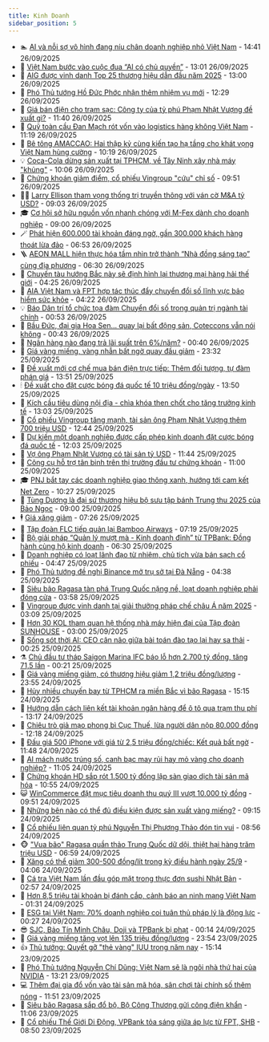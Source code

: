 ```yaml
---
title: Kinh Doanh
sidebar_position: 5
---
```


<!-- dantri-kinh-doanh:START -->
- 🏊 [AI và nỗi sợ vô hình đang níu chân doanh nghiệp nhỏ Việt Nam](https://dantri.com.vn/kinh-doanh/ai-va-noi-so-vo-hinh-dang-niu-chan-doanh-nghiep-nho-viet-nam-20250926151755661.htm) - 14:41 26/09/2025
- 🦆 [Việt Nam bước vào cuộc đua “AI có chủ quyền”](https://dantri.com.vn/kinh-doanh/viet-nam-buoc-vao-cuoc-dua-ai-co-chu-quyen-20250924094612835.htm) - 13:01 26/09/2025
- 🦄 [AIG được vinh danh Top 25 thương hiệu dẫn đầu năm 2025](https://dantri.com.vn/kinh-doanh/aig-duoc-vinh-danh-top-25-thuong-hieu-dan-dau-nam-2025-20250926171607558.htm) - 13:00 26/09/2025
- 🌝 [Phó Thủ tướng Hồ Đức Phớc nhận thêm nhiệm vụ mới](https://dantri.com.vn/kinh-doanh/pho-thu-tuong-ho-duc-phoc-nhan-them-nhiem-vu-moi-20250926190347220.htm) - 12:29 26/09/2025
- 💃 [Giá bán điện cho trạm sạc: Công ty của tỷ phú Phạm Nhật Vượng đề xuất gì?](https://dantri.com.vn/kinh-doanh/gia-ban-dien-cho-tram-sac-cong-ty-cua-ty-phu-pham-nhat-vuong-de-xuat-gi-20250926162657598.htm) - 11:40 26/09/2025
- 🦏 [Quỹ toàn cầu Đan Mạch rót vốn vào logistics hàng không Việt Nam](https://dantri.com.vn/kinh-doanh/quy-toan-cau-dan-mach-rot-von-vao-logistics-hang-khong-viet-nam-20250925150523801.htm) - 11:19 26/09/2025
- 🦩 [Bê tông AMACCAO: Hai thập kỷ cùng kiến tạo hạ tầng cho khát vọng Việt Nam hùng cường](https://dantri.com.vn/kinh-doanh/be-tong-amaccao-hai-thap-ky-cung-kien-tao-ha-tang-cho-khat-vong-viet-nam-hung-cuong-20250926171223078.htm) - 10:19 26/09/2025
- 💡 [Coca-Cola dừng sản xuất tại TPHCM, về Tây Ninh xây nhà máy &quot;khủng&quot;](https://dantri.com.vn/kinh-doanh/coca-cola-dung-san-xuat-tai-tphcm-ve-tay-ninh-xay-nha-may-khung-20250926111843220.htm) - 10:06 26/09/2025
- 🌊 [Chứng khoán giảm điểm, cổ phiếu Vingroup &quot;cứu&quot; chỉ số](https://dantri.com.vn/kinh-doanh/chung-khoan-giam-diem-co-phieu-vingroup-cuu-chi-so-20250926162120789.htm) - 09:51 26/09/2025
- 🧑‍💻 [Larry Ellison tham vọng thống trị truyền thông với ván cờ M&amp;A tỷ USD?](https://dantri.com.vn/kinh-doanh/larry-ellison-tham-vong-thong-tri-truyen-thong-voi-van-co-ma-ty-usd-20250925085459729.htm) - 09:03 26/09/2025
- 🎓 [Cơ hội sở hữu nguồn vốn nhanh chóng với M-Fex dành cho doanh nghiệp](https://dantri.com.vn/kinh-doanh/co-hoi-so-huu-nguon-von-nhanh-chong-voi-m-fex-danh-cho-doanh-nghiep-20250926134018096.htm) - 09:00 26/09/2025
- 🪄 [Phát hiện 600.000 tài khoản đáng ngờ, gần 300.000 khách hàng thoát lừa đảo](https://dantri.com.vn/kinh-doanh/phat-hien-600000-tai-khoan-dang-ngo-gan-300000-khach-hang-thoat-lua-dao-20250926132235441.htm) - 06:53 26/09/2025
- 🪜 [AEON MALL hiện thực hóa tầm nhìn trở thành “Nhà đồng sáng tạo” cùng địa phương](https://dantri.com.vn/kinh-doanh/aeon-mall-hien-thuc-hoa-tam-nhin-tro-thanh-nha-dong-sang-tao-cung-dia-phuong-20250926104859677.htm) - 06:30 26/09/2025
- 🦄 [Chuyến tàu hướng Bắc này sẽ định hình lại thương mại hàng hải thế giới](https://dantri.com.vn/kinh-doanh/chuyen-tau-huong-bac-nay-se-dinh-hinh-lai-thuong-mai-hang-hai-the-gioi-20250926110233957.htm) - 04:25 26/09/2025
- 💯 [AIA Việt Nam và FPT hợp tác thúc đẩy chuyển đổi số lĩnh vực bảo hiểm sức khỏe](https://dantri.com.vn/kinh-doanh/aia-viet-nam-va-fpt-hop-tac-thuc-day-chuyen-doi-so-linh-vuc-bao-hiem-suc-khoe-20250926111529964.htm) - 04:22 26/09/2025
- 💡 [Báo Dân trí tổ chức tọa đàm Chuyển đổi số trong quản trị ngành tài chính](https://dantri.com.vn/kinh-doanh/bao-dan-tri-to-chuc-toa-dam-chuyen-doi-so-trong-quan-tri-nganh-tai-chinh-20250926074213496.htm) - 00:53 26/09/2025
- 🧰 [Bầu Đức, đại gia Hoa Sen… quay lại bất động sản, Coteccons vẫn nói không](https://dantri.com.vn/kinh-doanh/bau-duc-dai-gia-hoa-sen-quay-lai-bat-dong-san-coteccons-van-noi-khong-20250925120751418.htm) - 00:43 26/09/2025
- 🎊 [Ngân hàng nào đang trả lãi suất trên 6%/năm?](https://dantri.com.vn/kinh-doanh/ngan-hang-nao-dang-tra-lai-suat-tren-6nam-20250925143344553.htm) - 00:40 26/09/2025
- 🔭 [Giá vàng miếng, vàng nhẫn bất ngờ quay đầu giảm](https://dantri.com.vn/kinh-doanh/gia-vang-mieng-vang-nhan-bat-ngo-quay-dau-giam-20250926002252551.htm) - 23:32 25/09/2025
- 💼 [Đề xuất mới cơ chế mua bán điện trực tiếp: Thêm đối tượng, tự đàm phán giá](https://dantri.com.vn/kinh-doanh/de-xuat-moi-co-che-mua-ban-dien-truc-tiep-them-doi-tuong-tu-dam-phan-gia-20250925145756746.htm) - 13:51 25/09/2025
- 🕯 [Đề xuất cho đặt cược bóng đá quốc tế 10 triệu đồng/ngày](https://dantri.com.vn/kinh-doanh/de-xuat-cho-dat-cuoc-bong-da-quoc-te-10-trieu-dongngay-20250925165841658.htm) - 13:50 25/09/2025
- 🫣 [Kích cầu tiêu dùng nội địa - chìa khóa then chốt cho tăng trưởng kinh tế](https://dantri.com.vn/kinh-doanh/kich-cau-tieu-dung-noi-dia-chia-khoa-then-chot-cho-tang-truong-kinh-te-20250925183350044.htm) - 13:03 25/09/2025
- 🤠 [Cổ phiếu Vingroup tăng mạnh, tài sản ông Phạm Nhật Vượng thêm 700 triệu USD](https://dantri.com.vn/kinh-doanh/co-phieu-vingroup-tang-manh-tai-san-ong-pham-nhat-vuong-them-700-trieu-usd-20250925154417882.htm) - 12:44 25/09/2025
- 🌈 [Dự kiến một doanh nghiệp được cấp phép kinh doanh đặt cược bóng đá quốc tế](https://dantri.com.vn/kinh-doanh/du-kien-mot-doanh-nghiep-duoc-cap-phep-kinh-doanh-dat-cuoc-bong-da-quoc-te-20250925172729156.htm) - 12:03 25/09/2025
- 🦅 [Vợ ông Phạm Nhật Vượng có tài sản tỷ USD](https://dantri.com.vn/kinh-doanh/vo-ong-pham-nhat-vuong-co-tai-san-ty-usd-20250925171703881.htm) - 11:44 25/09/2025
- 🌁 [Công cụ hỗ trợ tân binh trên thị trường đầu tư chứng khoán](https://dantri.com.vn/kinh-doanh/cong-cu-ho-tro-tan-binh-tren-thi-truong-dau-tu-chung-khoan-20250925173626247.htm) - 11:00 25/09/2025
- 🎓 [PNJ bắt tay các doanh nghiệp giao thông xanh, hướng tới cam kết Net Zero](https://dantri.com.vn/kinh-doanh/pnj-bat-tay-cac-doanh-nghiep-giao-thong-xanh-huong-toi-cam-ket-net-zero-20250925171513927.htm) - 10:27 25/09/2025
- 📝 [Tùng Dương là đại sứ thương hiệu bộ sưu tập bánh Trung thu 2025 của Bảo Ngọc](https://dantri.com.vn/kinh-doanh/tung-duong-la-dai-su-thuong-hieu-bo-suu-tap-banh-trung-thu-2025-cua-bao-ngoc-20250925150836003.htm) - 09:00 25/09/2025
- 🕴 [Giá xăng giảm](https://dantri.com.vn/kinh-doanh/gia-xang-giam-20250925142507922.htm) - 07:26 25/09/2025
- 🧰 [Tập đoàn FLC tiếp quản lại Bamboo Airways](https://dantri.com.vn/kinh-doanh/tap-doan-flc-tiep-quan-lai-bamboo-airways-20250925130544992.htm) - 07:19 25/09/2025
- 🤖 [Bộ giải pháp “Quản lý mượt mà - Kinh doanh đỉnh” từ TPBank: Đồng hành cùng hộ kinh doanh](https://dantri.com.vn/kinh-doanh/bo-giai-phap-quan-ly-muot-ma-kinh-doanh-dinh-tu-tpbank-dong-hanh-cung-ho-kinh-doanh-20250925093947811.htm) - 06:30 25/09/2025
- 🤠 [Doanh nghiệp có loạt lãnh đạo từ nhiệm, chủ tịch vừa bán sạch cổ phiếu](https://dantri.com.vn/kinh-doanh/doanh-nghiep-co-loat-lanh-dao-tu-nhiem-chu-tich-vua-ban-sach-co-phieu-20250925113740817.htm) - 04:47 25/09/2025
- 🌮 [Phó Thủ tướng đề nghị Binance mở trụ sở tại Đà Nẵng](https://dantri.com.vn/kinh-doanh/pho-thu-tuong-de-nghi-binance-mo-tru-so-tai-da-nang-20250925111429857.htm) - 04:38 25/09/2025
- 🦄 [Siêu bão Ragasa tàn phá Trung Quốc nặng nề, loạt doanh nghiệp phải đóng cửa](https://dantri.com.vn/kinh-doanh/sieu-bao-ragasa-tan-pha-trung-quoc-nang-ne-loat-doanh-nghiep-phai-dong-cua-20250925105339560.htm) - 03:58 25/09/2025
- 👺 [Vingroup được vinh danh tại giải thưởng pháp chế châu Á năm 2025](https://dantri.com.vn/kinh-doanh/vingroup-duoc-vinh-danh-tai-giai-thuong-phap-che-chau-a-nam-2025-20250925100927563.htm) - 03:09 25/09/2025
- 🤗 [Hơn 30 KOL tham quan hệ thống nhà máy hiện đại của Tập đoàn SUNHOUSE](https://dantri.com.vn/kinh-doanh/hon-30-kol-tham-quan-he-thong-nha-may-hien-dai-cua-tap-doan-sunhouse-20250925090509600.htm) - 03:00 25/09/2025
- 💪 [Sống sót thời AI: CEO cân não giữa bài toán đào tạo lại hay sa thải](https://dantri.com.vn/kinh-doanh/song-sot-thoi-ai-ceo-can-nao-giua-bai-toan-dao-tao-lai-hay-sa-thai-20250819141729220.htm) - 00:25 25/09/2025
- ⚗️ [Chủ đầu tư tháp Saigon Marina IFC báo lỗ hơn 2.700 tỷ đồng, tăng 71,5 lần](https://dantri.com.vn/kinh-doanh/chu-dau-tu-thap-saigon-marina-ifc-bao-lo-hon-2700-ty-dong-tang-715-lan-20250925070052064.htm) - 00:21 25/09/2025
- 🧠 [Giá vàng miếng giảm, có thương hiệu giảm 1,2 triệu đồng/lượng](https://dantri.com.vn/kinh-doanh/gia-vang-mieng-giam-co-thuong-hieu-giam-12-trieu-dongluong-20250925064833726.htm) - 23:55 24/09/2025
- 🗽 [Hủy nhiều chuyến bay từ TPHCM ra miền Bắc vì bão Ragasa](https://dantri.com.vn/thoi-su/huy-nhieu-chuyen-bay-tu-tphcm-ra-mien-bac-vi-bao-ragasa-20250924220648726.htm) - 15:15 24/09/2025
- 🫣 [Hướng dẫn cách liên kết tài khoản ngân hàng để ô tô qua trạm thu phí](https://dantri.com.vn/kinh-doanh/huong-dan-cach-lien-ket-tai-khoan-ngan-hang-de-o-to-qua-tram-thu-phi-20250924184212503.htm) - 13:17 24/09/2025
- 🫣 [Chiêu trò giả mạo phong bì Cục Thuế, lừa người dân nộp 80.000 đồng](https://dantri.com.vn/kinh-doanh/chieu-tro-gia-mao-phong-bi-cuc-thue-lua-nguoi-dan-nop-80000-dong-20250924182506895.htm) - 12:18 24/09/2025
- 🫣 [Đấu giá 500 iPhone với giá từ 2,5 triệu đồng/chiếc: Kết quả bất ngờ](https://dantri.com.vn/kinh-doanh/dau-gia-500-iphone-voi-gia-tu-25-trieu-dongchiec-ket-qua-bat-ngo-20250924174149089.htm) - 11:48 24/09/2025
- 💂 [AI mách nước trúng số, canh bạc may rủi hay mỏ vàng cho doanh nghiệp?](https://dantri.com.vn/kinh-doanh/ai-mach-nuoc-trung-so-canh-bac-may-rui-hay-mo-vang-cho-doanh-nghiep-20250923092533816.htm) - 11:05 24/09/2025
- 💫 [Chứng khoán HD sắp rót 1.500 tỷ đồng lập sàn giao dịch tài sản mã hóa](https://dantri.com.vn/kinh-doanh/chung-khoan-hd-sap-rot-1500-ty-dong-lap-san-giao-dich-tai-san-ma-hoa-20250924155409191.htm) - 10:55 24/09/2025
- 😺 [WinCommerce đặt mục tiêu doanh thu quý III vượt 10.000 tỷ đồng](https://dantri.com.vn/kinh-doanh/wincommerce-dat-muc-tieu-doanh-thu-quy-iii-vuot-10000-ty-dong-20250924161420963.htm) - 09:51 24/09/2025
- 🦆 [Những bên nào có thể đủ điều kiện được sản xuất vàng miếng?](https://dantri.com.vn/kinh-doanh/nhung-ben-nao-co-the-du-dieu-kien-duoc-san-xuat-vang-mieng-20250924152916184.htm) - 09:15 24/09/2025
- 👀 [Cổ phiếu liên quan tỷ phú Nguyễn Thị Phương Thảo đón tin vui](https://dantri.com.vn/kinh-doanh/co-phieu-lien-quan-ty-phu-nguyen-thi-phuong-thao-don-tin-vui-20250924153322399.htm) - 08:56 24/09/2025
- 🐵 [&quot;Vua bão&quot; Ragasa quần thảo Trung Quốc dữ dội, thiệt hại hàng trăm triệu USD](https://dantri.com.vn/kinh-doanh/vua-bao-ragasa-quan-thao-trung-quoc-du-doi-thiet-hai-hang-tram-trieu-usd-20250924135354591.htm) - 06:59 24/09/2025
- 🤖 [Xăng có thể giảm 300-500 đồng/lít trong kỳ điều hành ngày 25/9](https://dantri.com.vn/kinh-doanh/xang-co-the-giam-300-500-donglit-trong-ky-dieu-hanh-ngay-259-20250924002414495.htm) - 04:06 24/09/2025
- 💂 [Cá tra Việt Nam lần đầu góp mặt trong thực đơn sushi Nhật Bản](https://dantri.com.vn/kinh-doanh/ca-tra-viet-nam-lan-dau-gop-mat-trong-thuc-don-sushi-nhat-ban-20250924091742456.htm) - 02:57 24/09/2025
- 🦆 [Hơn 8,5 triệu tài khoản bị đánh cắp, cảnh báo an ninh mạng Việt Nam](https://dantri.com.vn/kinh-doanh/hon-85-trieu-tai-khoan-bi-danh-cap-canh-bao-an-ninh-mang-viet-nam-20250923210551509.htm) - 01:31 24/09/2025
- 🦅 [ESG tại Việt Nam: 70% doanh nghiệp coi tuân thủ pháp lý là động lực](https://dantri.com.vn/kinh-doanh/esg-tai-viet-nam-70-doanh-nghiep-coi-tuan-thu-phap-ly-la-dong-luc-20250923212256798.htm) - 00:27 24/09/2025
- 😎 [SJC, Bảo Tín Minh Châu, Doji và TPBank bị phạt](https://dantri.com.vn/kinh-doanh/sjc-bao-tin-minh-chau-doji-va-tpbank-bi-phat-20250923233753634.htm) - 00:14 24/09/2025
- 🐎 [Giá vàng miếng tăng vọt lên 135 triệu đồng/lượng](https://dantri.com.vn/kinh-doanh/gia-vang-mieng-tang-vot-len-135-trieu-dongluong-20250924010622341.htm) - 23:54 23/09/2025
- 👍 [Thủ tướng: Quyết gỡ &quot;thẻ vàng&quot; IUU trong năm nay](https://dantri.com.vn/kinh-doanh/thu-tuong-quyet-go-the-vang-iuu-trong-nam-nay-20250923212730601.htm) - 15:14 23/09/2025
- 🦒 [Phó Thủ tướng Nguyễn Chí Dũng: Việt Nam sẽ là ngôi nhà thứ hai của NVIDIA](https://dantri.com.vn/kinh-doanh/pho-thu-tuong-nguyen-chi-dung-viet-nam-se-la-ngoi-nha-thu-hai-cua-nvidia-20250923193359110.htm) - 13:21 23/09/2025
- 💻 [Thêm đại gia đổ vốn vào tài sản mã hóa, sân chơi tài chính số thêm nóng](https://dantri.com.vn/kinh-doanh/them-dai-gia-do-von-vao-tai-san-ma-hoa-san-choi-tai-chinh-so-them-nong-20250922092816592.htm) - 11:51 23/09/2025
- 👺 [Siêu bão Ragasa sắp đổ bộ, Bộ Công Thương gửi công điện khẩn](https://dantri.com.vn/kinh-doanh/sieu-bao-ragasa-sap-do-bo-bo-cong-thuong-gui-cong-dien-khan-20250923180032476.htm) - 11:06 23/09/2025
- 🧐 [Cổ phiếu Thế Giới Di Động, VPBank tỏa sáng giữa áp lực từ FPT, SHB](https://dantri.com.vn/kinh-doanh/co-phieu-the-gioi-di-dong-vpbank-toa-sang-giua-ap-luc-tu-fpt-shb-20250923154450150.htm) - 08:50 23/09/2025<!-- dantri-kinh-doanh:END -->
